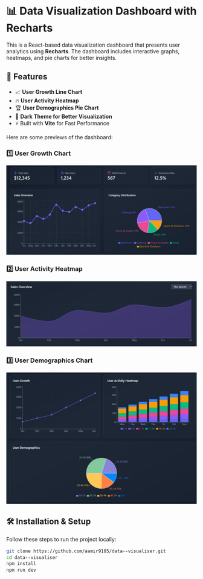 # 📊 Data Visualization Dashboard with Recharts

This is a React-based data visualization dashboard that presents user analytics using **Recharts**. The dashboard includes interactive graphs, heatmaps, and pie charts for better insights.

## 🚀 Features
- 📈 **User Growth Line Chart**
- 🔥 **User Activity Heatmap**
- 🏆 **User Demographics Pie Chart**
- 🎨 **Dark Theme for Better Visualization**
- ⚡ Built with **Vite** for Fast Performance


Here are some previews of the dashboard:

### 1️⃣ User Growth Chart
![User Growth](assets/image.png)

### 2️⃣ User Activity Heatmap
![User Activity](assets/image2.png)

### 3️⃣ User Demographics Chart
![User Demographics](assets/image3.png)

## 🛠️ Installation & Setup

Follow these steps to run the project locally:

```sh
git clone https://github.com/aamir9185/data--visualiser.git
cd data--visualiser
npm install
npm run dev
